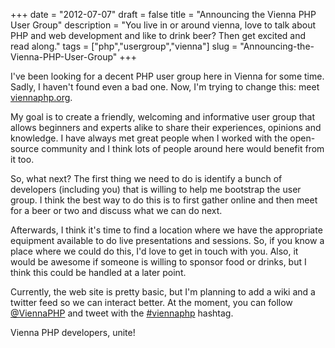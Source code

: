 +++
date = "2012-07-07"
draft = false
title = "Announcing the Vienna PHP User Group"
description = "You live in or around vienna, love to talk about PHP and web development and like to drink beer? Then get excited and read along."
tags = ["php","usergroup","vienna"]
slug = "Announcing-the-Vienna-PHP-User-Group"
+++

I've been looking for a decent PHP user group here in Vienna for some time. Sadly, I haven't found even a bad one. Now, I'm trying to change this: meet [viennaphp.org](http://viennaphp.org/).

My goal is to create a friendly, welcoming and informative user group that allows beginners and experts alike to share their experiences, opinions and knowledge. I have always met great people when I worked with the open-source community and I think lots of people around here would benefit from it too.

So, what next? The first thing we need to do is identify a bunch of developers (including you) that is willing to help me bootstrap the user group. I think the best way to do this is to first gather online and then meet for a beer or two and discuss what we can do next.

Afterwards, I think it's time to find a location where we have the appropriate equipment available to do live presentations and sessions. So, if you know a place where we could do this, I'd love to get in touch with you. Also, it would be awesome if someone is willing to sponsor food or drinks, but I think this could be handled at a later point.

Currently, the web site is pretty basic, but I'm planning to add a wiki and a twitter feed so we can interact better. At the moment, you can follow [@ViennaPHP](https://twitter.com/ViennaPHP) and tweet with the [#viennaphp](https://twitter.com/search/%23viennaphp) hashtag.

Vienna PHP developers, unite!